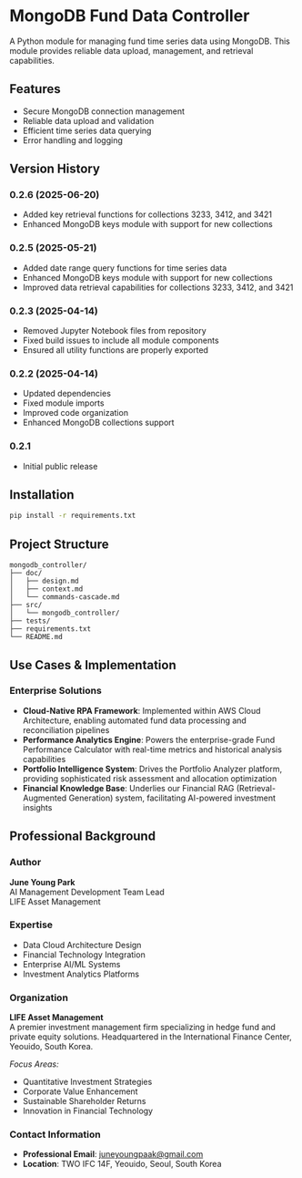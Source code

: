 # MongoDB Fund Data Controller

A Python module for managing fund time series data using MongoDB. This module provides reliable data upload, management, and retrieval capabilities.

## Features

- Secure MongoDB connection management
- Reliable data upload and validation
- Efficient time series data querying
- Error handling and logging

## Version History

### 0.2.6 (2025-06-20)

- Added key retrieval functions for collections 3233, 3412, and 3421
- Enhanced MongoDB keys module with support for new collections

### 0.2.5 (2025-05-21)

- Added date range query functions for time series data
- Enhanced MongoDB keys module with support for new collections
- Improved data retrieval capabilities for collections 3233, 3412, and 3421

### 0.2.3 (2025-04-14)

- Removed Jupyter Notebook files from repository
- Fixed build issues to include all module components
- Ensured all utility functions are properly exported

### 0.2.2 (2025-04-14)

- Updated dependencies
- Fixed module imports
- Improved code organization
- Enhanced MongoDB collections support

### 0.2.1

- Initial public release

## Installation

```bash
pip install -r requirements.txt
```

## Project Structure

```
mongodb_controller/
├── doc/
│   ├── design.md
│   ├── context.md
│   └── commands-cascade.md
├── src/
│   └── mongodb_controller/
├── tests/
├── requirements.txt
└── README.md
```

## Use Cases & Implementation

### Enterprise Solutions

- **Cloud-Native RPA Framework**: Implemented within AWS Cloud Architecture, enabling automated fund data processing and reconciliation pipelines
- **Performance Analytics Engine**: Powers the enterprise-grade Fund Performance Calculator with real-time metrics and historical analysis capabilities
- **Portfolio Intelligence System**: Drives the Portfolio Analyzer platform, providing sophisticated risk assessment and allocation optimization
- **Financial Knowledge Base**: Underlies our Financial RAG (Retrieval-Augmented Generation) system, facilitating AI-powered investment insights

## Professional Background

### Author

**June Young Park**  
AI Management Development Team Lead  
LIFE Asset Management

### Expertise

- Data Cloud Architecture Design
- Financial Technology Integration
- Enterprise AI/ML Systems
- Investment Analytics Platforms

### Organization

**LIFE Asset Management**  
A premier investment management firm specializing in hedge fund and private equity solutions. Headquartered in the International Finance Center, Yeouido, South Korea.

_Focus Areas:_

- Quantitative Investment Strategies
- Corporate Value Enhancement
- Sustainable Shareholder Returns
- Innovation in Financial Technology

### Contact Information

- **Professional Email**: juneyoungpaak@gmail.com
- **Location**: TWO IFC 14F, Yeouido, Seoul, South Korea

